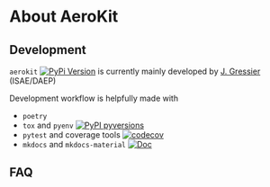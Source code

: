 # About AeroKit

## Development

`aerokit` [![PyPi Version](https://img.shields.io/pypi/v/aerokit.svg?style=flat)](https://pypi.org/project/aerokit) is currently mainly developed by [J. Gressier](https://github.com/jgressier) (ISAE/DAEP)

Development workflow is helpfully made with

* `poetry`
* `tox` and `pyenv` [![PyPI pyversions](https://img.shields.io/pypi/pyversions/aerokit.svg?style=flat)](https://pypi.org/pypi/aerokit/)
* `pytest` and coverage tools [![codecov](https://img.shields.io/codecov/c/github/jgressier/aerokit.svg?style=flat)](https://codecov.io/gh/jgressier/aerokit)
* `mkdocs` and `mkdocs-material` [![Doc](https://readthedocs.org/projects/aerokit/badge/?version=latest)](https://aerokit.readthedocs.io/)

## FAQ